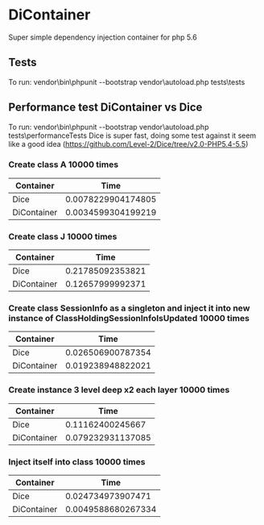 # DiContainer

Super simple dependency injection container for php 5.6

## Tests
To run: vendor\bin\phpunit --bootstrap vendor\autoload.php tests\tests

## Performance test DiContainer vs Dice
To run: vendor\bin\phpunit --bootstrap vendor\autoload.php tests\performanceTests
Dice is super fast, doing some test against it seem like a good idea (https://github.com/Level-2/Dice/tree/v2.0-PHP5.4-5.5)
### Create class A 10000 times
Container | Time
--- | ---
Dice|0.0078229904174805
DiContainer|0.0034599304199219

### Create class J 10000 times
Container | Time
--- | ---
Dice|0.21785092353821
DiContainer|0.12657999992371

### Create class SessionInfo as a singleton and inject it into new instance of ClassHoldingSessionInfoIsUpdated 10000 times
Container | Time
--- | ---
Dice|0.026506900787354
DiContainer|0.019238948822021

### Create instance 3 level deep x2 each layer 10000 times
Container | Time
--- | ---
Dice|0.11162400245667
DiContainer|0.079232931137085

### Inject itself into class 10000 times
Container | Time
--- | ---
Dice|0.024734973907471
DiContainer|0.0049588680267334

